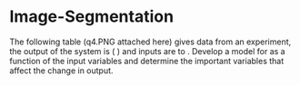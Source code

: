 # Image-Segmentation
The following table (q4.PNG attached here) gives data from an experiment, the output of the system is ( ) and inputs are to . Develop a model for as a function of the input variables and determine the important variables that affect the change in output.


